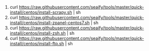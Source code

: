 1. curl https://raw.githubusercontent.com/seaify/tools/master/quick-install/centos/install-scrapy.sh | sh
2. curl https://raw.githubusercontent.com/seaify/tools/master/quick-install/centos/install-zpanel-centos7.sh | sh
3. curl https://raw.githubusercontent.com/seaify/tools/master/quick-install/centos/install-zsh.sh | sh
4. curl https://raw.githubusercontent.com/seaify/tools/master/quick-install/centos/install-ftp.sh | sh
